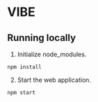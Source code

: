 # VIBE


## Running locally

1. Initialize node_modules.

```
npm install
```

2. Start the web application.

```
npm start
```
